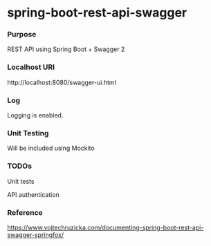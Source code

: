 # spring-boot-rest-api-swagger

### Purpose ###
REST API using Spring Boot + Swagger 2

### Localhost URI ###
http://localhost:8080/swagger-ui.html

### Log ###
Logging is enabled.

### Unit Testing ###
Will be included using Mockito

### TODOs ###
Unit tests

API authentication

### Reference ###
https://www.vojtechruzicka.com/documenting-spring-boot-rest-api-swagger-springfox/
